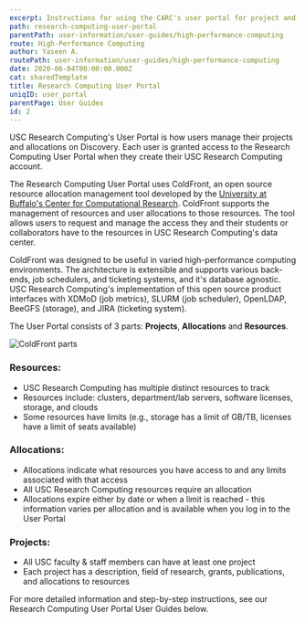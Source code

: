 ```yaml
---
excerpt: Instructions for using the CARC's user portal for project and resource management.
path: research-computing-user-portal
parentPath: user-information/user-guides/high-performance-computing
route: High-Performance Computing
author: Yaseen A.
routePath: user-information/user-guides/high-performance-computing
date: 2020-06-04T00:00:00.000Z
cat: sharedTemplate
title: Research Computing User Portal
uniqID: user_portal
parentPage: User Guides
id: 2
---
```

USC Research Computing's User Portal is how users manage their projects and allocations on Discovery. Each user is granted access to the Research Computing User Portal when they create their USC Research Computing account.

The Research Computing User Portal uses ColdFront, an open source resource allocation management tool developed by the [University at Buffalo's Center for Computational Research](http://www.buffalo.edu/ccr.html). ColdFront supports the management of resources and user allocations to those resources.  The tool allows users to request and manage the access they and their students or collaborators have to the resources in USC Research Computing's data center.  

ColdFront was designed to be useful in varied high-performance computing environments.  The architecture is extensible and supports various back-ends, job schedulers, and ticketing systems, and it's database agnostic.  USC Research Computing's implementation of this open source product interfaces with XDMoD (job metrics), SLURM (job scheduler), OpenLDAP, BeeGFS (storage), and JIRA (ticketing system).

The User Portal consists of 3 parts: **Projects**, **Allocations** and **Resources**.

![ColdFront parts](/images/coldfront_overview.png)

### Resources:

* USC Research Computing has multiple distinct resources to track
* Resources include: clusters, department/lab servers, software licenses, storage, and clouds
* Some resources have limits (e.g., storage has a limit of GB/TB, licenses have a limit of seats available)

### Allocations:

* Allocations indicate what resources you have access to and any limits associated with that access
* All USC Research Computing resources require an allocation
* Allocations expire either by date or when a limit is reached - this information varies per allocation and is available when you log in to the User Portal  

### Projects:

* All USC faculty & staff members can have at least one project
* Each project has a description, field of research, grants, publications, and allocations to resources &nbsp;  

For more detailed information and step-by-step instructions, see our Research Computing User Portal User Guides below.
